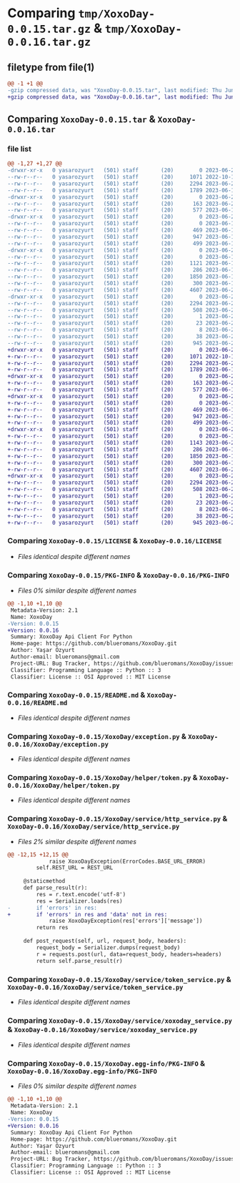 # Comparing `tmp/XoxoDay-0.0.15.tar.gz` & `tmp/XoxoDay-0.0.16.tar.gz`

## filetype from file(1)

```diff
@@ -1 +1 @@
-gzip compressed data, was "XoxoDay-0.0.15.tar", last modified: Thu Jun 22 09:49:28 2023, max compression
+gzip compressed data, was "XoxoDay-0.0.16.tar", last modified: Thu Jun 22 16:03:13 2023, max compression
```

## Comparing `XoxoDay-0.0.15.tar` & `XoxoDay-0.0.16.tar`

### file list

```diff
@@ -1,27 +1,27 @@
-drwxr-xr-x   0 yasarozyurt   (501) staff       (20)        0 2023-06-22 09:49:28.676327 XoxoDay-0.0.15/
--rw-r--r--   0 yasarozyurt   (501) staff       (20)     1071 2022-10-16 19:39:29.000000 XoxoDay-0.0.15/LICENSE
--rw-r--r--   0 yasarozyurt   (501) staff       (20)     2294 2023-06-22 09:49:28.676194 XoxoDay-0.0.15/PKG-INFO
--rw-r--r--   0 yasarozyurt   (501) staff       (20)     1789 2023-06-15 17:58:41.000000 XoxoDay-0.0.15/README.md
-drwxr-xr-x   0 yasarozyurt   (501) staff       (20)        0 2023-06-22 09:49:28.673283 XoxoDay-0.0.15/XoxoDay/
--rw-r--r--   0 yasarozyurt   (501) staff       (20)      163 2023-06-22 09:49:17.000000 XoxoDay-0.0.15/XoxoDay/__init__.py
--rw-r--r--   0 yasarozyurt   (501) staff       (20)      577 2023-06-15 17:06:19.000000 XoxoDay-0.0.15/XoxoDay/exception.py
-drwxr-xr-x   0 yasarozyurt   (501) staff       (20)        0 2023-06-22 09:49:28.674525 XoxoDay-0.0.15/XoxoDay/helper/
--rw-r--r--   0 yasarozyurt   (501) staff       (20)        0 2023-06-14 18:06:04.000000 XoxoDay-0.0.15/XoxoDay/helper/__init__.py
--rw-r--r--   0 yasarozyurt   (501) staff       (20)      469 2023-06-14 18:27:10.000000 XoxoDay-0.0.15/XoxoDay/helper/sqlite.py
--rw-r--r--   0 yasarozyurt   (501) staff       (20)      947 2023-06-14 18:27:04.000000 XoxoDay-0.0.15/XoxoDay/helper/token.py
--rw-r--r--   0 yasarozyurt   (501) staff       (20)      499 2023-06-14 18:06:04.000000 XoxoDay-0.0.15/XoxoDay/serializer.py
-drwxr-xr-x   0 yasarozyurt   (501) staff       (20)        0 2023-06-22 09:49:28.675862 XoxoDay-0.0.15/XoxoDay/service/
--rw-r--r--   0 yasarozyurt   (501) staff       (20)        0 2023-06-14 18:26:05.000000 XoxoDay-0.0.15/XoxoDay/service/__init__.py
--rw-r--r--   0 yasarozyurt   (501) staff       (20)     1121 2023-06-14 18:07:04.000000 XoxoDay-0.0.15/XoxoDay/service/http_service.py
--rw-r--r--   0 yasarozyurt   (501) staff       (20)      286 2023-06-14 21:15:51.000000 XoxoDay-0.0.15/XoxoDay/service/placeOrder.json
--rw-r--r--   0 yasarozyurt   (501) staff       (20)     1850 2023-06-15 17:52:44.000000 XoxoDay-0.0.15/XoxoDay/service/token_service.py
--rw-r--r--   0 yasarozyurt   (501) staff       (20)      300 2023-06-14 20:56:15.000000 XoxoDay-0.0.15/XoxoDay/service/voucher.json
--rw-r--r--   0 yasarozyurt   (501) staff       (20)     4607 2023-06-22 09:49:08.000000 XoxoDay-0.0.15/XoxoDay/service/xoxoday_service.py
-drwxr-xr-x   0 yasarozyurt   (501) staff       (20)        0 2023-06-22 09:49:28.674052 XoxoDay-0.0.15/XoxoDay.egg-info/
--rw-r--r--   0 yasarozyurt   (501) staff       (20)     2294 2023-06-22 09:49:28.000000 XoxoDay-0.0.15/XoxoDay.egg-info/PKG-INFO
--rw-r--r--   0 yasarozyurt   (501) staff       (20)      508 2023-06-22 09:49:28.000000 XoxoDay-0.0.15/XoxoDay.egg-info/SOURCES.txt
--rw-r--r--   0 yasarozyurt   (501) staff       (20)        1 2023-06-22 09:49:28.000000 XoxoDay-0.0.15/XoxoDay.egg-info/dependency_links.txt
--rw-r--r--   0 yasarozyurt   (501) staff       (20)       23 2023-06-22 09:49:28.000000 XoxoDay-0.0.15/XoxoDay.egg-info/requires.txt
--rw-r--r--   0 yasarozyurt   (501) staff       (20)        8 2023-06-22 09:49:28.000000 XoxoDay-0.0.15/XoxoDay.egg-info/top_level.txt
--rw-r--r--   0 yasarozyurt   (501) staff       (20)       38 2023-06-22 09:49:28.676368 XoxoDay-0.0.15/setup.cfg
--rw-r--r--   0 yasarozyurt   (501) staff       (20)      945 2023-06-22 09:49:08.000000 XoxoDay-0.0.15/setup.py
+drwxr-xr-x   0 yasarozyurt   (501) staff       (20)        0 2023-06-22 16:03:13.835999 XoxoDay-0.0.16/
+-rw-r--r--   0 yasarozyurt   (501) staff       (20)     1071 2022-10-16 19:39:29.000000 XoxoDay-0.0.16/LICENSE
+-rw-r--r--   0 yasarozyurt   (501) staff       (20)     2294 2023-06-22 16:03:13.835779 XoxoDay-0.0.16/PKG-INFO
+-rw-r--r--   0 yasarozyurt   (501) staff       (20)     1789 2023-06-15 17:58:41.000000 XoxoDay-0.0.16/README.md
+drwxr-xr-x   0 yasarozyurt   (501) staff       (20)        0 2023-06-22 16:03:13.831910 XoxoDay-0.0.16/XoxoDay/
+-rw-r--r--   0 yasarozyurt   (501) staff       (20)      163 2023-06-22 16:03:00.000000 XoxoDay-0.0.16/XoxoDay/__init__.py
+-rw-r--r--   0 yasarozyurt   (501) staff       (20)      577 2023-06-15 17:06:19.000000 XoxoDay-0.0.16/XoxoDay/exception.py
+drwxr-xr-x   0 yasarozyurt   (501) staff       (20)        0 2023-06-22 16:03:13.833263 XoxoDay-0.0.16/XoxoDay/helper/
+-rw-r--r--   0 yasarozyurt   (501) staff       (20)        0 2023-06-14 18:06:04.000000 XoxoDay-0.0.16/XoxoDay/helper/__init__.py
+-rw-r--r--   0 yasarozyurt   (501) staff       (20)      469 2023-06-14 18:27:10.000000 XoxoDay-0.0.16/XoxoDay/helper/sqlite.py
+-rw-r--r--   0 yasarozyurt   (501) staff       (20)      947 2023-06-14 18:27:04.000000 XoxoDay-0.0.16/XoxoDay/helper/token.py
+-rw-r--r--   0 yasarozyurt   (501) staff       (20)      499 2023-06-14 18:06:04.000000 XoxoDay-0.0.16/XoxoDay/serializer.py
+drwxr-xr-x   0 yasarozyurt   (501) staff       (20)        0 2023-06-22 16:03:13.835204 XoxoDay-0.0.16/XoxoDay/service/
+-rw-r--r--   0 yasarozyurt   (501) staff       (20)        0 2023-06-14 18:26:05.000000 XoxoDay-0.0.16/XoxoDay/service/__init__.py
+-rw-r--r--   0 yasarozyurt   (501) staff       (20)     1143 2023-06-22 16:02:54.000000 XoxoDay-0.0.16/XoxoDay/service/http_service.py
+-rw-r--r--   0 yasarozyurt   (501) staff       (20)      286 2023-06-14 21:15:51.000000 XoxoDay-0.0.16/XoxoDay/service/placeOrder.json
+-rw-r--r--   0 yasarozyurt   (501) staff       (20)     1850 2023-06-15 17:52:44.000000 XoxoDay-0.0.16/XoxoDay/service/token_service.py
+-rw-r--r--   0 yasarozyurt   (501) staff       (20)      300 2023-06-14 20:56:15.000000 XoxoDay-0.0.16/XoxoDay/service/voucher.json
+-rw-r--r--   0 yasarozyurt   (501) staff       (20)     4607 2023-06-22 09:49:08.000000 XoxoDay-0.0.16/XoxoDay/service/xoxoday_service.py
+drwxr-xr-x   0 yasarozyurt   (501) staff       (20)        0 2023-06-22 16:03:13.832742 XoxoDay-0.0.16/XoxoDay.egg-info/
+-rw-r--r--   0 yasarozyurt   (501) staff       (20)     2294 2023-06-22 16:03:13.000000 XoxoDay-0.0.16/XoxoDay.egg-info/PKG-INFO
+-rw-r--r--   0 yasarozyurt   (501) staff       (20)      508 2023-06-22 16:03:13.000000 XoxoDay-0.0.16/XoxoDay.egg-info/SOURCES.txt
+-rw-r--r--   0 yasarozyurt   (501) staff       (20)        1 2023-06-22 16:03:13.000000 XoxoDay-0.0.16/XoxoDay.egg-info/dependency_links.txt
+-rw-r--r--   0 yasarozyurt   (501) staff       (20)       23 2023-06-22 16:03:13.000000 XoxoDay-0.0.16/XoxoDay.egg-info/requires.txt
+-rw-r--r--   0 yasarozyurt   (501) staff       (20)        8 2023-06-22 16:03:13.000000 XoxoDay-0.0.16/XoxoDay.egg-info/top_level.txt
+-rw-r--r--   0 yasarozyurt   (501) staff       (20)       38 2023-06-22 16:03:13.836049 XoxoDay-0.0.16/setup.cfg
+-rw-r--r--   0 yasarozyurt   (501) staff       (20)      945 2023-06-22 16:03:04.000000 XoxoDay-0.0.16/setup.py
```

### Comparing `XoxoDay-0.0.15/LICENSE` & `XoxoDay-0.0.16/LICENSE`

 * *Files identical despite different names*

### Comparing `XoxoDay-0.0.15/PKG-INFO` & `XoxoDay-0.0.16/PKG-INFO`

 * *Files 0% similar despite different names*

```diff
@@ -1,10 +1,10 @@
 Metadata-Version: 2.1
 Name: XoxoDay
-Version: 0.0.15
+Version: 0.0.16
 Summary: XoxoDay Api Client For Python
 Home-page: https://github.com/blueromans/XoxoDay.git
 Author: Yaşar Özyurt
 Author-email: blueromans@gmail.com
 Project-URL: Bug Tracker, https://github.com/blueromans/XoxoDay/issues
 Classifier: Programming Language :: Python :: 3
 Classifier: License :: OSI Approved :: MIT License
```

### Comparing `XoxoDay-0.0.15/README.md` & `XoxoDay-0.0.16/README.md`

 * *Files identical despite different names*

### Comparing `XoxoDay-0.0.15/XoxoDay/exception.py` & `XoxoDay-0.0.16/XoxoDay/exception.py`

 * *Files identical despite different names*

### Comparing `XoxoDay-0.0.15/XoxoDay/helper/token.py` & `XoxoDay-0.0.16/XoxoDay/helper/token.py`

 * *Files identical despite different names*

### Comparing `XoxoDay-0.0.15/XoxoDay/service/http_service.py` & `XoxoDay-0.0.16/XoxoDay/service/http_service.py`

 * *Files 2% similar despite different names*

```diff
@@ -12,15 +12,15 @@
             raise XoxoDayException(ErrorCodes.BASE_URL_ERROR)
         self.REST_URL = REST_URL
 
     @staticmethod
     def parse_result(r):
         res = r.text.encode('utf-8')
         res = Serializer.loads(res)
-        if 'errors' in res:
+        if 'errors' in res and 'data' not in res:
             raise XoxoDayException(res['errors']['message'])
         return res
 
     def post_request(self, url, request_body, headers):
         request_body = Serializer.dumps(request_body)
         r = requests.post(url, data=request_body, headers=headers)
         return self.parse_result(r)
```

### Comparing `XoxoDay-0.0.15/XoxoDay/service/token_service.py` & `XoxoDay-0.0.16/XoxoDay/service/token_service.py`

 * *Files identical despite different names*

### Comparing `XoxoDay-0.0.15/XoxoDay/service/xoxoday_service.py` & `XoxoDay-0.0.16/XoxoDay/service/xoxoday_service.py`

 * *Files identical despite different names*

### Comparing `XoxoDay-0.0.15/XoxoDay.egg-info/PKG-INFO` & `XoxoDay-0.0.16/XoxoDay.egg-info/PKG-INFO`

 * *Files 0% similar despite different names*

```diff
@@ -1,10 +1,10 @@
 Metadata-Version: 2.1
 Name: XoxoDay
-Version: 0.0.15
+Version: 0.0.16
 Summary: XoxoDay Api Client For Python
 Home-page: https://github.com/blueromans/XoxoDay.git
 Author: Yaşar Özyurt
 Author-email: blueromans@gmail.com
 Project-URL: Bug Tracker, https://github.com/blueromans/XoxoDay/issues
 Classifier: Programming Language :: Python :: 3
 Classifier: License :: OSI Approved :: MIT License
```

